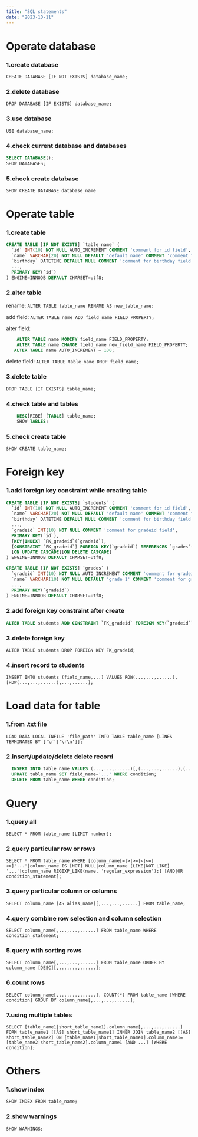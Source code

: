 ```yaml
---
title: "SQL statements"
date: "2023-10-11"
---
```


# Operate database

### 1.create database

`CREATE DATABASE [IF NOT EXISTS] database_name;`

### 2.delete database

`DROP DATABASE [IF EXISTS] database_name;`

### 3.use database

`USE database_name;`

### 4.check current database and databases

```sql
SELECT DATABASE();
SHOW DATABASES;
```

### 5.check create database

`SHOW CREATE DATABASE database_name`

# Operate table

### 1.create table

```sql
CREATE TABLE [IF NOT EXISTS] `table_name` (
  `id` INT(10) NOT NULL AUTO_INCREMENT COMMENT 'comment for id field',
  `name` VARCHAR(20) NOT NULL DEFAULT 'default name' COMMENT 'comment for name field',
  `birthday` DATETIME DEFAULT NULL COMMENT 'comment for birthday field',
  ...,
  PRIMARY KEY(`id`)
) ENGINE=INNODB DEFAULT CHARSET=utf8;
```

### 2.alter table

  rename: `ALTER TABLE table_name RENAME AS new_table_name;`

  add field: `ALTER TABLE name ADD field_name FIELD_PROPERTY;`

  alter field:

  ```sql
      ALTER TABLE name MODIFY field_name FIELD_PROPERTY;
      ALTER TABLE name CHANGE field_name new_field_name FIELD_PROPERTY;
     ALTER TABLE name AUTO_INCREMENT = 100;
  ```

  delete field: `ALTER TABLE table_name DROP field_name;`

### 3.delete table

`DROP TABLE [IF EXISTS] table_name;`

### 4.check table and tables

  ```sql
      DESC[RIBE] [TABLE] table_name;
      SHOW TABLES;
  ```

### 5.check create table

`SHOW CREATE table_name;`

# Foreign key

### 1.add foreign key constraint while creating table

```sql
CREATE TABLE [IF NOT EXISTS] `students` (
  `id` INT(10) NOT NULL AUTO_INCREMENT COMMENT 'comment for id field',
  `name` VARCHAR(20) NOT NULL DEFAULT 'default name' COMMENT 'comment for name field',
  `birthday` DATETIME DEFAULT NULL COMMENT 'comment for birthday field',
  ...,
  `gradeid` INT(10) NOT NULL COMMENT 'comment for gradeid field',
  PRIMARY KEY(`id`),
  [KEY|INDEX] `FK_gradeid`(`gradeid`),
  [CONSTRAINT `FK_gradeid`] FOREIGN KEY(`gradeid`) REFERENCES `grades`(`gradeid`)
  [ON UPDATE CASCADE][ON DELETE CASCADE]
) ENGINE=INNODB DEFAULT CHARSET=utf8;

CREATE TABLE [IF NOT EXISTS] `grades` (
  `gradeid` INT(10) NOT NULL AUTO_INCREMENT COMMENT 'comment for gradeid field',
  `name` VARCHAR(10) NOT NULL DEFAULT 'grade 1' COMMENT 'comment for grade name field',
  ...,
  PRIMARY KEY(`gradeid`)
) ENGINE=INNODB DEFAULT CHARSET=utf8;
```

### 2.add foreign key constraint after create

```sql
ALTER TABLE students ADD CONSTRAINT `FK_gradeid` FOREIGN KEY(`gradeid`) REFERENCES`grades`(`gradeid`);
```

### 3.delete foreign key

 `ALTER TABLE students DROP FOREIGN KEY FK_gradeid;`

### 4.insert record to students

`INSERT INTO students (field_name,...) VALUES ROW(...,...,......),[ROW(...,...,......),...,......];`

# Load data for table

### 1.from .txt file

`LOAD DATA LOCAL INFILE 'file_path' INTO TABLE table_name [LINES TERMINATED BY ['\r'|'\r\n']];`

### 2.insert/update/delete delete record

```sql
  INSERT INTO table_name VALUES (...,...,......)[,(...,...,......),(...,...,......),......];[^1]
  UPDATE table_name SET field_name='...' WHERE condition;
  DELETE FROM table_name WHERE condition;
```

# Query

### 1.query all

`SELECT * FROM table_name [LIMIT number];`

### 2.query particular row or rows

`SELECT * FROM table_name WHERE [column_name[=|>|>=|<|<=|<>]'...'|column_name IS [NOT] NULL|column_name [LIKE|NOT LIKE] '...'|column_name REGEXP_LIKE(name, 'regular_expression');] [AND|OR condition_statement];`

### 3.query particular column or columns

`SELECT column_name [AS alias_name][,...,...,......] FROM table_name;`

### 4.query combine row selection and column selection

`SELECT column_name[,...,...,......] FROM table_name WHERE condition_statement;`

### 5.query with sorting rows

`SELECT column_name[,...,...,......] FROM table_name ORDER BY column_name [DESC][,...,...,......];`

### 6.count rows

`SELECT column_name[,...,...,......], COUNT(*) FROM table_name [WHERE condition] GROUP BY column_name[,...,...,......];`

### 7.using multiple tables

`SELECT [table_name1|short_table_name1].column_name[,...,...,......] FORM table_name1 [[AS] short_table_name1] INNER JOIN table_name2 [[AS] short_table_name2] ON [table_name1|short_table_name1].column_name1=[table_name2|short_table_name2].column_name1 [AND ...] [WHERE condition];`

# Others

### 1.show index

`SHOW INDEX FROM table_name;`

### 2.show warnings

`SHOW WARNINGS;`
